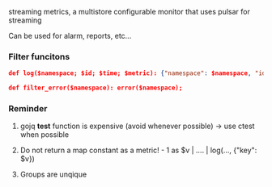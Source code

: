 streaming metrics, a multistore configurable monitor that uses pulsar for streaming

Can be used for alarm, reports, etc...

### Filter funcitons

```json
def log($namespace; $id; $time; $metric): {"namespace": $namespace, "id": $id, "time": $time, "metric": $metric};
```

```json
def filter_error($namespace): error($namespace);
```



### Reminder

1. gojq **test** function is expensive (avoid whenever possible) -> use ctest when possible
2. Do not return a map constant as a metric! - 1 as $v | .... | log(..., {"key": $v})

3. Groups are unqique